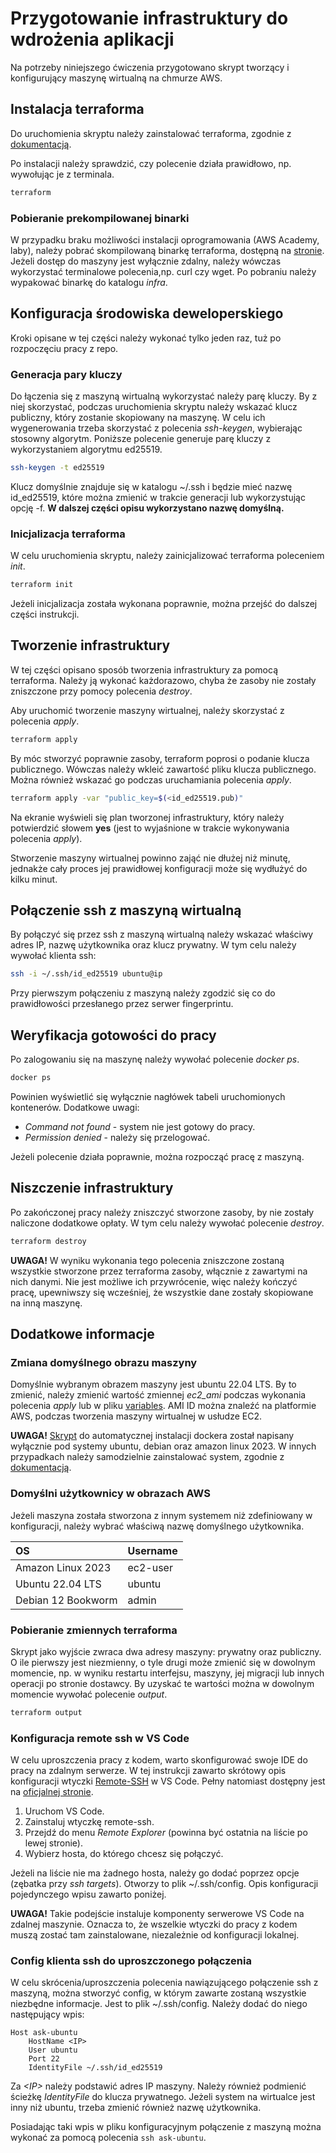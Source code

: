 # Przygotowanie infrastruktury do wdrożenia aplikacji

Na potrzeby niniejszego ćwiczenia przygotowano skrypt tworzący i konfigurujący maszynę wirtualną na chmurze AWS.

## Instalacja terraforma

Do uruchomienia skryptu należy zainstalować terraforma, zgodnie z [dokumentacją](https://developer.hashicorp.com/terraform/tutorials/aws-get-started/install-cli).

Po instalacji należy sprawdzić, czy polecenie działa prawidłowo, np. wywołując je z terminala.

```bash
terraform
```

### Pobieranie prekompilowanej binarki

W przypadku braku możliwości instalacji oprogramowania (AWS Academy, laby), należy pobrać skompilowaną binarkę terraforma, dostępną na [stronie](https://developer.hashicorp.com/terraform/install). Jeżeli dostęp do maszyny jest wyłącznie zdalny, należy wówczas wykorzystać terminalowe polecenia,np. curl czy wget. Po pobraniu należy wypakować binarkę do katalogu _infra_.

## Konfiguracja środowiska deweloperskiego

Kroki opisane w tej części należy wykonać tylko jeden raz, tuż po rozpoczęciu pracy z repo.

### Generacja pary kluczy

Do łączenia się z maszyną wirtualną wykorzystać należy parę kluczy. By z niej skorzystać, podczas uruchomienia skryptu należy wskazać klucz publiczny, który zostanie skopiowany na maszynę. W celu ich wygenerowania trzeba skorzystać z polecenia _ssh-keygen_, wybierając stosowny algorytm. Poniższe polecenie generuje parę kluczy z wykorzystaniem algorytmu ed25519.

```bash
ssh-keygen -t ed25519
```

Klucz domyślnie znajduje się w katalogu ~/.ssh i będzie mieć nazwę id_ed25519, które można zmienić w trakcie generacji lub wykorzystując opcję -f. **W dalszej części opisu wykorzystano nazwę domyślną.**

### Inicjalizacja terraforma

W celu uruchomienia skryptu, należy zainicjalizować terraforma poleceniem _init_.

```bash
terraform init
```

Jeżeli inicjalizacja została wykonana poprawnie, można przejść do dalszej części instrukcji.

## Tworzenie infrastruktury

W tej części opisano sposób tworzenia infrastruktury za pomocą terraforma. Należy ją wykonać każdorazowo, chyba że zasoby nie zostały zniszczone przy pomocy polecenia _destroy_.

Aby uruchomić tworzenie maszyny wirtualnej, należy skorzystać z polecenia _apply_.

```bash
terraform apply
```

By móc stworzyć poprawnie zasoby, terraform poprosi o podanie klucza publicznego. Wówczas należy wkleić zawartość pliku klucza publicznego. Można również wskazać go podczas uruchamiania polecenia _apply_.

```bash
terraform apply -var "public_key=$(<id_ed25519.pub)"
```

Na ekranie wyświeli się plan tworzonej infrastruktury, który należy potwierdzić słowem **yes** (jest to wyjaśnione w trakcie wykonywania polecenia _apply_).

Stworzenie maszyny wirtualnej powinno zająć nie dłużej niż minutę, jednakże cały proces jej prawidłowej konfiguracji może się wydłużyć do kilku minut.

## Połączenie ssh z maszyną wirtualną

By połączyć się przez ssh z maszyną wirtualną należy wskazać właściwy adres IP, nazwę użytkownika oraz klucz prywatny. W tym celu należy wywołać klienta ssh:

```bash
ssh -i ~/.ssh/id_ed25519 ubuntu@ip
```

Przy pierwszym połączeniu z maszyną należy zgodzić się co do prawidłowości przesłanego przez serwer fingerprintu.

## Weryfikacja gotowości do pracy

Po zalogowaniu się na maszynę należy wywołać polecenie _docker ps_.

```bash
docker ps
```

Powinien wyświetlić się wyłącznie nagłówek tabeli uruchomionych kontenerów. Dodatkowe uwagi:

- _Command not found_ - system nie jest gotowy do pracy.
- _Permission denied_ - należy się przelogować.

Jeżeli polecenie działa poprawnie, można rozpocząć pracę z maszyną.

## Niszczenie infrastruktury

Po zakończonej pracy należy zniszczyć stworzone zasoby, by nie zostały naliczone dodatkowe opłaty. W tym celu należy wywołać polecenie _destroy_.

```bash
terraform destroy
```

**UWAGA!** W wyniku wykonania tego polecenia zniszczone zostaną wszystkie stworzone przez terraforma zasoby, włącznie z zawartymi na nich danymi. Nie jest możliwe ich przywrócenie, więc należy kończyć pracę, upewniwszy się wcześniej, że wszystkie dane zostały skopiowane na inną maszynę.

## Dodatkowe informacje

### Zmiana domyślnego obrazu maszyny

Domyślnie wybranym obrazem maszyny jest ubuntu 22.04 LTS. By to zmienić, należy zmienić wartość zmiennej _ec2_ami_ podczas wykonania polecenia _apply_ lub w pliku [variables](./variables.tf#L21). AMI ID można znaleźć na platformie AWS, podczas tworzenia maszyny wirtualnej w usłudze EC2.

**UWAGA!** [Skrypt](./install_docker.sh) do automatycznej instalacji dockera został napisany wyłącznie pod systemy ubuntu, debian oraz amazon linux 2023. W innych przypadkach należy samodzielnie zainstalować system, zgodnie z [dokumentacją](https://docs.docker.com/engine/install/).

### Domyślni użytkownicy w obrazach AWS

Jeżeli maszyna została stworzona z innym systemem niż zdefiniowany w konfiguracji, należy wybrać właściwą nazwę domyślnego użytkownika.

| **OS**             | **Username** |
| :----------------- | :----------- |
| Amazon Linux 2023  | ec2-user     |
| Ubuntu 22.04 LTS   | ubuntu       |
| Debian 12 Bookworm | admin        |

### Pobieranie zmiennych terraforma

Skrypt jako wyjście zwraca dwa adresy maszyny: prywatny oraz publiczny. O ile pierwszy jest niezmienny, o tyle drugi może zmienić się w dowolnym momencie, np. w wyniku restartu interfejsu, maszyny, jej migracji lub innych operacji po stronie dostawcy. By uzyskać te wartości można w dowolnym momencie wywołać polecenie _output_.

```bash
terraform output
```

### Konfiguracja remote ssh w VS Code

W celu uproszczenia pracy z kodem, warto skonfigurować swoje IDE do pracy na zdalnym serwerze. W tej instrukcji zawarto skrótowy opis konfiguracji wtyczki [Remote-SSH](https://marketplace.visualstudio.com/items?itemName=ms-vscode-remote.remote-ssh) w VS Code. Pełny natomiast dostępny jest na [oficjalnej stronie](https://code.visualstudio.com/docs/remote/ssh).

1. Uruchom VS Code.
2. Zainstaluj wtyczkę remote-ssh.
3. Przejdź do menu _Remote Explorer_ (powinna być ostatnia na liście po lewej stronie).
4. Wybierz hosta, do którego chcesz się połączyć.

Jeżeli na liście nie ma żadnego hosta, należy go dodać poprzez opcje (zębatka przy _ssh targets_). Otworzy to plik ~/.ssh/config. Opis konfiguracji pojedynczego wpisu zawarto poniżej.

**UWAGA!** Takie podejście instaluje komponenty serwerowe VS Code na zdalnej maszynie. Oznacza to, że wszelkie wtyczki do pracy z kodem muszą zostać tam zainstalowane, niezależnie od konfiguracji lokalnej.

### Config klienta ssh do uproszczonego połączenia

W celu skrócenia/uproszczenia polecenia nawiązującego połączenie ssh z maszyną, można stworzyć config, w którym zawarte zostaną wszystkie niezbędne informacje. Jest to plik ~/.ssh/config. Należy dodać do niego następujący wpis:

```
Host ask-ubuntu
    HostName <IP>
    User ubuntu
    Port 22
    IdentityFile ~/.ssh/id_ed25519
```

Za _\<IP\>_ należy podstawić adres IP maszyny. Należy również podmienić ścieżkę _IdentityFile_ do klucza prywatnego. Jeżeli system na wirtualce jest inny niż ubuntu, trzeba zmienić również nazwę użytkownika.

Posiadając taki wpis w pliku konfiguracyjnym połączenie z maszyną można wykonać za pomocą polecenia `ssh ask-ubuntu`.
